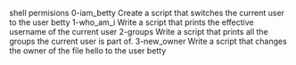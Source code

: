 shell permisions
0-iam_betty Create a script that switches the current user to the user betty
1-who_am_i Write a script that prints the effective username of the current user
2-groups Write a script that prints all the groups the current user is part of.
3-new_owner Write a script that changes the owner of the file hello to the user betty

